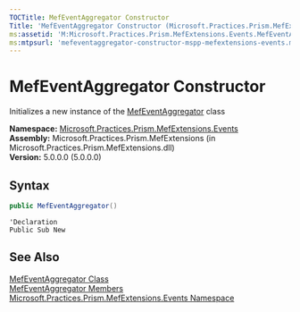 ```yaml
---
TOCTitle: MefEventAggregator Constructor
Title: 'MefEventAggregator Constructor (Microsoft.Practices.Prism.MefExtensions.Events)'
ms:assetid: 'M:Microsoft.Practices.Prism.MefExtensions.Events.MefEventAggregator.\#ctor'
ms:mtpsurl: 'mefeventaggregator-constructor-mspp-mefextensions-events.md'
---
```


# MefEventAggregator Constructor

Initializes a new instance of the [MefEventAggregator](/patterns-practices/reference/mefeventaggregator-class-mspp-mefextensions-events) class

**Namespace:** [Microsoft.Practices.Prism.MefExtensions.Events](/patterns-practices/reference/mspp-mefextensions-events-namespace)  
**Assembly:** Microsoft.Practices.Prism.MefExtensions (in Microsoft.Practices.Prism.MefExtensions.dll)  
**Version:** 5.0.0.0 (5.0.0.0)

## Syntax
```C#
public MefEventAggregator()
```
```VB
'Declaration
Public Sub New
```

## See Also

[MefEventAggregator Class](/patterns-practices/reference/mefeventaggregator-class-mspp-mefextensions-events)  
[MefEventAggregator Members](/patterns-practices/reference/mefeventaggregator-members-mspp-mefextensions-events)  
[Microsoft.Practices.Prism.MefExtensions.Events Namespace](/patterns-practices/reference/mspp-mefextensions-events-namespace)  